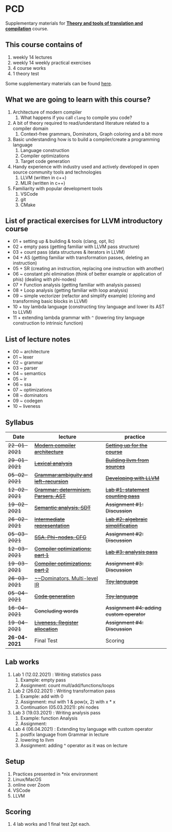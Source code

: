 # PCD

Supplementary materials for [**Theory and tools of translation and compilation**](https://www.hse.ru/edu/courses/339578065) course.

## This course contains of

1. weekly 14 lectures
1. weekly 14 weekly practical exercises
1. 4 course works
1. 1 theory test

Some supplementary materials can be found [here](links.md).

## What we are going to learn with this course?

1. Architecture of modern compiler
    1. What happens if you call `clang` to compile you code?
1. A bit of theory required to read/understand literature related to a compiler domain
    1. Context-free grammars, Dominators, Graph coloring and a bit more
1. Basic understanding how is to build a compiler/create a programming language
    1. Language construction
    1. Compiler optimizations
    1. Target code generation
1. Handy experience with industry used and actively developed in open source community tools and technologies
    1. LLVM (written in c++)
    1. MLIR (written in c++)
1. Familiarity with popular development tools
    1. VSCode
    1. git
    1. CMake

## List of practical exercises for LLVM introductory course

- 01 + setting up & building & tools (clang, opt, llc)
- 02 + empty pass (getting familiar with LLVM pass structure)
- 03 + count pass (data structures & iterators in LLVM)
- 04 + AS (getting familiar with transformation passes, deleting an instruction)
- 05 + SR (creating an instruction, replacing one instruction with another)
- 06 ~ constant phi elimination (think of better example or application of phis) (dealing with phi-nodes)
- 07 + Function analysis (getting familiar with analysis passes)
- 08 + Loop analysis (getting familiar with loop analysis)
- 09 ~ simple vectorizer (refactor and simplify example) (cloning and transforming basic blocks in LLVM)
- 10 + toy lambda language (constructing tiny language and lower its AST to LLVM)
- 11 + extending lambda grammar with `^` (lowering tiny language construction to intrinsic function)

## List of lecture notes

- 00 ~ architecture
- 01 ~ lexer
- 02 ~ grammar
- 03 ~ parser
- 04 ~ semantics
- 05 ~ ir
- 06 ~ ssa
- 07 ~ optimizations
- 08 ~ dominators
- 09 ~ codegen
- 10 ~ liveness

## Syllabus

| Date         | lecture                                                           | practice                                                           |
| ------------ | ----------------------------------------------------------------- | ------------------------------------------------------------------ |
|~~22-01-2021~~| [~~Modern compiler architecture~~](lectures/0-architecture.md)    | [~~Setting up for the course~~](practices/p0/assignment.md)        |
|~~29-01-2021~~| [~~Lexical analysis~~](lectures/1-lexer.md)                       | [~~Building llvm from sources~~](practices/p1/assignment.md)       |
|~~05-02-2021~~| [~~Grammar:ambiguity and left-recursion~~](lectures/2-grammar.md) | [~~Developing with LLVM~~](practices/p2/assignment.md)             |
|~~12-02-2021~~| [~~Grammar: determinism. Parsers. AST~~](lectures/3-parser.md)    | [~~Lab #1: statement counting pass~~](practices/p3/assignment.md)  |
|~~19-02-2021~~| [~~Semantic analysis. SDT~~](lectures/4-semantic.md)              | ~~Assignment #1: Discussion~~                                      |
|~~26-02-2021~~| [~~Intermediate representation~~](lectures/5-ir.md)               | [~~Lab #2: algebraic simplification~~](practices/p4/assignment.md) |
|~~05-03-2021~~| [~~SSA, Phi-nodes, CFG~~](lectures/6-ssa.md)                      | ~~Assignment #2: Discussion~~                                      |
|~~12-03-2021~~| [~~Compiler optimizations: part 1~~](lectures/7-optimizations.md) | [~~Lab #3: analysis pass~~](practices/p5/assignment.md)            |
|~~19-03-2021~~| [~~Compiler optimizations: part 2~~](lectures/7-optimizations.md) | ~~Assignment #3: Discussion~~                                      |
|~~26-03-2021~~| [~~Dominators. Multi-level IR](lectures/8-dominators.md)          | [~~Toy language~~](practices/p6/assignment.md)                     |
|~~05-04-2021~~| [~~Code generation~~](lectures/9-codegen.md)                      | [~~Toy language~~](practices/p6/assignment.md)                     |
|~~16-04-2021~~| ~~Concluding words~~                                              | ~~Assignment #4: adding custom operator~~                          |
|~~19-04-2021~~| [~~Liveness. Register allocation~~](lectures/10-liveness.md)      | ~~Assignment #4: Discussion~~                                      |
|**26-04-2021**| Final Test                                                        | Scoring                                                            |

## Lab works

1. Lab 1 (12.02.2021) : Writing statistics pass
    1. Example: empty pass
    1. Assignment: count mull/add/functions/loops
1. Lab 2 (26.02.2021) : Writing transformation pass
    1. Example: add with 0
    1. Assignment: mul with 1 & pow(x, 2) with x * x
    1. Continuation (05.03.2021): phi nodes
1. Lab 3 (19.03.2021) : Writing analysis pass
    1. Example: function Analysis
    1. Assignment:
1. Lab 4 (06.04.2021) : Extending toy language with custom operator
    1. postfix language from Grammar in lecture
    1. lowering to llvm
    1. Assignment: adding ^ operator as it was on lecture

## Setup

1. Practices presented in \*nix environment
1. Linux/MacOS
1. online over Zoom
1. VSCode
1. LLVM

## Scoring

1. 4 lab works and 1 final test 2pt each.
